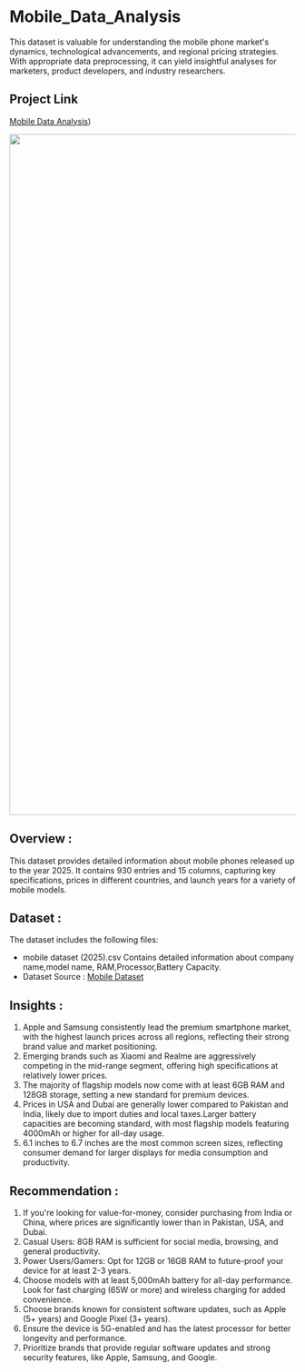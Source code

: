 # Mobile_Data_Analysis
This dataset is valuable for understanding the mobile phone market's dynamics, technological advancements, and regional pricing strategies. With appropriate data preprocessing, it can yield insightful analyses for marketers, product developers, and industry researchers.

## Project Link

[Mobile Data Analysis](https://www.kaggle.com/code/kirteerathod/mobiles-dataset-analysis))

<img src="https://png.pngtree.com/background/20250208/original/pngtree-smartphone-displaying-3d-graphs-and-data-analytics-on-screen-desk-near-picture-image_16217427.jpg" width=1200>

## Overview :
This dataset provides detailed information about mobile phones released up to the year 2025. It contains 930 entries and 15 columns, capturing key specifications, prices in different countries, and launch years for a variety of mobile models.

## Dataset :
The dataset includes the following files:
- mobile dataset (2025).csv
  Contains detailed information about company name,model name, RAM,Processor,Battery Capacity.
- Dataset Source : [Mobile Dataset]( https://www.kaggle.com/datasets/abdulmalik1518/mobiles-dataset-2025/data)

## Insights :
1. Apple and Samsung consistently lead the premium smartphone market, with the highest launch prices across all regions, reflecting their strong brand value and market positioning.
2. Emerging brands such as Xiaomi and Realme are aggressively competing in the mid-range segment, offering high specifications at relatively lower prices.
3. The majority of flagship models now come with at least 6GB RAM and 128GB storage, setting a new standard for premium devices.
4. Prices in USA and Dubai are generally lower compared to Pakistan and India, likely due to import duties and local taxes.Larger battery capacities are becoming standard, with most flagship models featuring 4000mAh or higher for all-day usage.
5. 6.1 inches to 6.7 inches are the most common screen sizes, reflecting consumer demand for larger displays for media consumption and productivity.

## Recommendation :
1. If you're looking for value-for-money, consider purchasing from India or China, where prices are significantly lower than in Pakistan, USA, and Dubai.
2. Casual Users: 8GB RAM is sufficient for social media, browsing, and general productivity.
3. Power Users/Gamers: Opt for 12GB or 16GB RAM to future-proof your device for at least 2-3 years.
4. Choose models with at least 5,000mAh battery for all-day performance. Look for fast charging (65W or more) and wireless charging for added convenience.
5. Choose brands known for consistent software updates, such as Apple (5+ years) and Google Pixel (3+ years).
6. Ensure the device is 5G-enabled and has the latest processor for better longevity and performance.
7.  Prioritize brands that provide regular software updates and strong security features, like Apple, Samsung, and Google.
